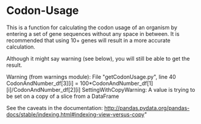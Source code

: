 # Codon-Usage
This is a function for calculating the codon usage of an organism by entering a set of gene sequences without any space in between.
It is recommended that using 10+ genes will result in a more accurate calculation.

Although it might say warning (see below), you will still be able to get the result.


Warning (from warnings module):
  File "getCodonUsage.py", line 40
    CodonAndNumber_df[3][i] = 100*CodonAndNumber_df[1][i]/CodonAndNumber_df[2][i]
SettingWithCopyWarning: 
A value is trying to be set on a copy of a slice from a DataFrame

See the caveats in the documentation: http://pandas.pydata.org/pandas-docs/stable/indexing.html#indexing-view-versus-copy"

